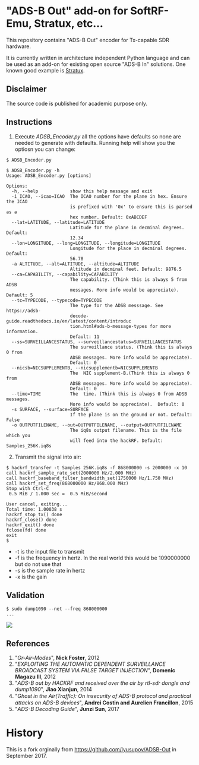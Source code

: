 # "ADS-B Out" add-on for SoftRF-Emu, Stratux, etc...

This repository contains "ADS-B Out" encoder for Tx-capable SDR hardware.

It is currently written in architecture independent Python language and can be used as an add-on for existing
open source "ADS-B In" solutions. One known good example is [Stratux](https://github.com/cyoung/stratux).

## Disclaimer
The source code is published for academic purpose only.

## Instructions
1. Execute *ADSB_Encoder.py* all the options have defaults so none are needed to generate with defaults. Running help will show you the optiosn you can change:
```
$ ADSB_Encoder.py

$ ADSB_Encoder.py -h
Usage: ADSB_Encoder.py [options]

Options:
  -h, --help            show this help message and exit
  -i ICAO, --icao=ICAO  The ICAO number for the plane in hex. Ensure the ICAO
                        is prefixed with '0x' to ensure this is parsed as a
                        hex number. Default: 0xABCDEF
  --lat=LATITUDE, --latitude=LATITUDE
                        Latitude for the plane in decminal degrees. Default:
                        12.34
  --lon=LONGITUDE, --long=LONGITUDE, --longitude=LONGITUDE
                        Longitude for the place in decminal degrees. Default:
                        56.78
  -a ALTITUDE, --alt=ALTITUDE, --altitude=ALTITUDE
                        Altitude in decminal feet. Default: 9876.5
  --ca=CAPABILITY, --capability=CAPABILITY
                        The capability. (Think this is always 5 from ADSB
                        messages. More info would be appreciate).  Default: 5
  --tc=TYPECODE, --typecode=TYPECODE
                        The type for the ADSB messsage. See https://adsb-
                        decode-guide.readthedocs.io/en/latest/content/introduc
                        tion.html#ads-b-message-types for more information.
                        Default: 11
  --ss=SURVEILLANCESTATUS, --surveillancestatus=SURVEILLANCESTATUS
                        The surveillance status. (Think this is always 0 from
                        ADSB messages. More info would be appreciate).
                        Default: 0
  --nicsb=NICSUPPLEMENTB, --nicsupplementb=NICSUPPLEMENTB
                        The  NIC supplement-B.(Think this is always 0 from
                        ADSB messages. More info would be appreciate).
                        Default: 0
  --time=TIME           The  time. (Think this is always 0 from ADSB messages.
                        More info would be appreciate).  Default: 0
  -s SURFACE, --surface=SURFACE
                        If the plane is on the ground or not. Default: False
  -o OUTPUTFILENAME, --out=OUTPUTFILENAME, --output=OUTPUTFILENAME
                        The iq8s output filename. This is the file which you
                        will feed into the hackRF. Default: Samples_256K.iq8s
```
2. Transmit the signal into air:
```
$ hackrf_transfer -t Samples_256K.iq8s -f 868000000 -s 2000000 -x 10
call hackrf_sample_rate_set(2000000 Hz/2.000 MHz)
call hackrf_baseband_filter_bandwidth_set(1750000 Hz/1.750 MHz)
call hackrf_set_freq(868000000 Hz/868.000 MHz)
Stop with Ctrl-C
 0.5 MiB / 1.000 sec =  0.5 MiB/second

User cancel, exiting...
Total time: 1.00038 s
hackrf_stop_tx() done
hackrf_close() done
hackrf_exit() done
fclose(fd) done
exit
$
```
 * -t is the input file to transmit
 * -f is the frequency in hertz. In the real world this would be 1090000000 but do not use that
 * -s is the sample rate in hertz
 * -x is the gain
## Validation
```
$ sudo dump1090 --net --freq 868000000
...
```
![](https://github.com/lyusupov/ADSB-Out/raw/master/documents/images/dump1090.JPG)

## References
1. "*Gr-Air-Modes*", **Nick Foster**, 2012
2. "*EXPLOITING THE AUTOMATIC DEPENDENT SURVEILLANCE BROADCAST SYSTEM VIA FALSE TARGET INJECTION*", **Domenic Magazu III**, 2012
3. "*ADS-B out by HACKRF and received over the air by rtl-sdr dongle and dump1090*", **Jiao Xianjun**, 2014
4. "*Ghost in the Air(Trafﬁc): On insecurity of ADS-B protocol and practical attacks on ADS-B devices*", **Andrei Costin and Aurelien Francillon**, 2015
5. "*ADS-B Decoding Guide*", **Junzi Sun**, 2017

# History
This is a fork orginally from https://github.com/lyusupov/ADSB-Out in September 2017. 
